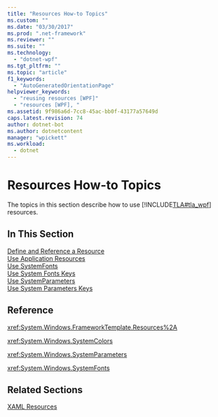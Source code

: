 ```yaml
---
title: "Resources How-to Topics"
ms.custom: ""
ms.date: "03/30/2017"
ms.prod: ".net-framework"
ms.reviewer: ""
ms.suite: ""
ms.technology: 
  - "dotnet-wpf"
ms.tgt_pltfrm: ""
ms.topic: "article"
f1_keywords: 
  - "AutoGeneratedOrientationPage"
helpviewer_keywords: 
  - "reusing resources [WPF]"
  - "resources [WPF], "
ms.assetid: 9f986a6d-7cc8-45ac-bb0f-43177a57649d
caps.latest.revision: 74
author: dotnet-bot
ms.author: dotnetcontent
manager: "wpickett"
ms.workload: 
  - dotnet
---
```

# Resources How-to Topics
The topics in this section describe how to use [!INCLUDE[TLA#tla_wpf](../../../../includes/tlasharptla-wpf-md.md)] resources.  
  
## In This Section  
 [Define and Reference a Resource](../../../../docs/framework/wpf/advanced/how-to-define-and-reference-a-resource.md)  
 [Use Application Resources](../../../../docs/framework/wpf/advanced/how-to-use-application-resources.md)  
 [Use SystemFonts](../../../../docs/framework/wpf/advanced/how-to-use-systemfonts.md)  
 [Use System Fonts Keys](../../../../docs/framework/wpf/advanced/how-to-use-system-fonts-keys.md)  
 [Use SystemParameters](../../../../docs/framework/wpf/advanced/how-to-use-systemparameters.md)  
 [Use System Parameters Keys](../../../../docs/framework/wpf/advanced/how-to-use-system-parameters-keys.md)  
  
## Reference  
 <xref:System.Windows.FrameworkTemplate.Resources%2A>  
  
 <xref:System.Windows.SystemColors>  
  
 <xref:System.Windows.SystemParameters>  
  
 <xref:System.Windows.SystemFonts>  
  
## Related Sections  
 [XAML Resources](../../../../docs/framework/wpf/advanced/xaml-resources.md)
